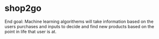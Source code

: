 # shop2go


End goal: Machine learning algorithems will take information based on the users purchases and inputs to decide and find new products based on the point in life that user is at. 

